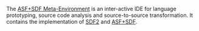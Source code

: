 The [ASF+SDF Meta-Environment](http://www.meta-environment.org) is an inter-active IDE for language prototyping, source code analysis and source-to-source transformation. It contains the implementation of [SDF2](http://www.syntax-definition.org) and [ASF+SDF](http://www.asfsdf.org).